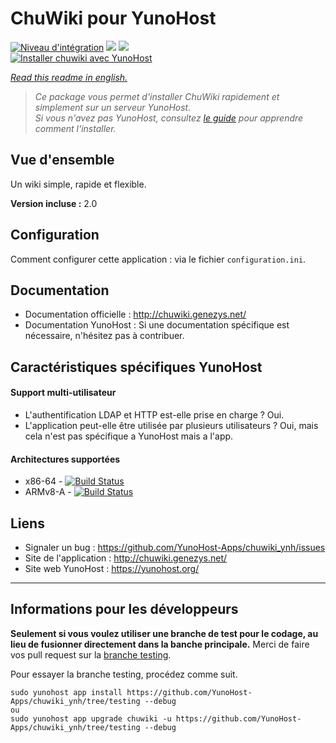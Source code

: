 # ChuWiki pour YunoHost

[![Niveau d'intégration](https://dash.yunohost.org/integration/chuwiki.svg)](https://dash.yunohost.org/appci/app/chuwiki) ![](https://ci-apps.yunohost.org/ci/badges/chuwiki.status.svg) ![](https://ci-apps.yunohost.org/ci/badges/chuwiki.maintain.svg)  
[![Installer chuwiki avec YunoHost](https://install-app.yunohost.org/install-with-yunohost.svg)](https://install-app.yunohost.org/?app=chuwiki)

*[Read this readme in english.](./README.md)* 

> *Ce package vous permet d'installer ChuWiki rapidement et simplement sur un serveur YunoHost.  
Si vous n'avez pas YunoHost, consultez [le guide](https://yunohost.org/#/install) pour apprendre comment l'installer.*

## Vue d'ensemble
Un wiki simple, rapide et flexible.

**Version incluse :** 2.0

## Configuration

Comment configurer cette application : via le fichier `configuration.ini`.

## Documentation

 * Documentation officielle : http://chuwiki.genezys.net/
 * Documentation YunoHost : Si une documentation spécifique est nécessaire, n'hésitez pas à contribuer.

## Caractéristiques spécifiques YunoHost

#### Support multi-utilisateur

* L'authentification LDAP et HTTP est-elle prise en charge ? Oui.
* L'application peut-elle être utilisée par plusieurs utilisateurs ? Oui, mais cela n'est pas spécifique a YunoHost mais a l'app.

#### Architectures supportées

* x86-64 - [![Build Status](https://ci-apps.yunohost.org/ci/logs/chuwiki%20%28Apps%29.svg)](https://ci-apps.yunohost.org/ci/apps/chuwiki/)
* ARMv8-A - [![Build Status](https://ci-apps-arm.yunohost.org/ci/logs/chuwiki%20%28Apps%29.svg)](https://ci-apps-arm.yunohost.org/ci/apps/chuwiki/)

## Liens

 * Signaler un bug : https://github.com/YunoHost-Apps/chuwiki_ynh/issues
 * Site de l'application : http://chuwiki.genezys.net/
 * Site web YunoHost : https://yunohost.org/

---

## Informations pour les développeurs

**Seulement si vous voulez utiliser une branche de test pour le codage, au lieu de fusionner directement dans la banche principale.**
Merci de faire vos pull request sur la [branche testing](https://github.com/YunoHost-Apps/chuwiki_ynh/tree/testing).

Pour essayer la branche testing, procédez comme suit.
```
sudo yunohost app install https://github.com/YunoHost-Apps/chuwiki_ynh/tree/testing --debug
ou
sudo yunohost app upgrade chuwiki -u https://github.com/YunoHost-Apps/chuwiki_ynh/tree/testing --debug
```

